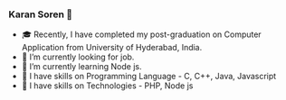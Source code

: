 ### Karan Soren 👋

<!--
**KaranSoren21/KaranSoren21** is a ✨ _special_ ✨ repository because its `README.md` (this file) appears on your GitHub profile.

Here are some ideas to get you started:

- 🔭 I’m currently working on ...
- 🌱 I’m currently learning.
- 👯 I’m looking to collaborate on ...
- 🤔 I’m looking for help with ...
- 💬 Ask me about ...
- 📫 How to reach me: ...
- 😄 Pronouns: ...
- ⚡ Fun fact: ...
-->
- 🎓 Recently, I have completed my post-graduation on Computer Application from University of Hyderabad, India.  
- 🔭 I’m currently looking for job.
- 🌱 I’m currently learning Node js.
- 💪 I have skills on Programming Language - C, C++, Java, Javascript
- 💪 I have skills on Technologies - PHP, Node js
